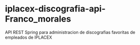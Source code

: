 # iplacex-discografia-api-Franco_morales
 API REST Spring para administracion de discografias favoritas de empleados de IPLACEX
